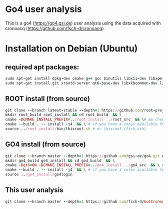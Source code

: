 # Go4 user analysis
This is a go4 (https://go4.gsi.de) user analysis using the data acquired with cronoacq (https://github.com/fsch-d/cronoacq) 


# Installation on Debian (Ubuntu)

## required apt packages:
```rb
sudo apt-get install dpkg-dev cmake g++ gcc binutils libx11-dev libxpm-dev libxft-dev libxext-dev libssl-dev && \
sudo apt-get install git xrootd-server qt6-base-dev libxkbcommon-dev libxkbfile-dev libfftw3-dev libfftw3-doc python3-pip freeglut3-dev
```
## ROOT install (from source)
```rb
git clone --branch latest-stable --depth=1 https://github.com/root-project/root.git root_src  && \
mkdir root_build root_install && cd root_build  && \
cmake -DCMAKE_INSTALL_PREFIX=../root_install ../root_src  && \# && check cmake configuration output for warnings or errors
cmake --build . -- install -j4  && \ # if you have 4 cores available for compilation
source ../root_install/bin/thisroot.sh # or thisroot.{fish,csh}
```
## GO4 install (from source)
```rb
git clone --branch master --depth=1 https://github.com/gsi-ee/go4.git go4_src  && \
mkdir go4_build go4_install && cd go4_build  && \
cmake -Dqt6=ON -DCMAKE_INSTALL_PREFIX=../go4_install ../go4_src  && \ # && check cmake configuration output for warnings or errors
cmake --build . -- install -j4  && \ # if you have 4 cores available for compilation
source ../go4_install/go4login
```
## This user analysis
```rb
git clone --branch master --depth=1 https://github.com/fsch-d/Go4CronoACQAnalysis.git Go4CronoACSAnalysis
```
